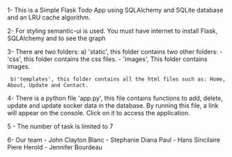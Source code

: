1- This is a Simple Flask Todo App using SQLAlchemy and SQLite database and an LRU cache algorithm.

2- For styling semantic-ui is used. You must have internet to install Flask, SQLAlchemy and to see the graph

3- There are two folders:
	 a) 'static', this folder contains two other folders:
		- 'css', this folder contains the css files.
		- 'images', This folder contains images.

	 b)'templates', this folder contains all the html files such as: Home, About, Update and Contact.


4- There is a python file 'app.py', this file contains functions to add, delete, update and update 
   socker data in the database.
   By running this file, a link will appear on the console. Click on it to access the application.

5 - The number of task is limited to 7

6- Our team
	- John Clayton Blanc
	- Stephanie Diana Paul
	- Hans Sincilaire Piere Herold
	- Jennifer Bourdeau